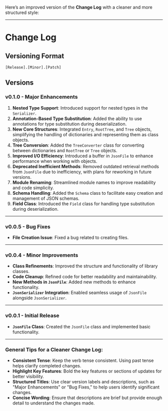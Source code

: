 Here’s an improved version of the **Change Log** with a cleaner and more structured style:

---

# Change Log

## Versioning Format
`[Release].[Minor].[Patch]`

## Versions

### v0.1.0 - Major Enhancements
1. **Nested Type Support**: Introduced support for nested types in the `Serializer`.
2. **Annotation-Based Type Substitution**: Added the ability to use annotations for type substitution during deserialization.
3. **New Core Structures**: Integrated `Entry`, `RootTree`, and `Tree` objects, simplifying the handling of dictionaries and representing them as class objects.
4. **Tree Conversion**: Added the `TreeConverter` class for converting between dictionaries and `RootTree` or `Tree` objects.
5. **Improved I/O Efficiency**: Introduced a buffer in `JsonFile` to enhance performance when working with objects.
6. **Deprecated Inefficient Methods**: Removed outdated retrieval methods from `JsonFile` due to inefficiency, with plans for reworking in future versions.
7. **Module Renaming**: Streamlined module names to improve readability and code simplicity.
8. **Schema Handling**: Added the `Schema` class to facilitate easy creation and management of JSON schemas.
9. **Field Class**: Introduced the `Field` class for handling type substitution during deserialization.

---

### v0.0.5 - Bug Fixes
- **File Creation Issue**: Fixed a bug related to creating files.

---

### v0.0.4 - Minor Improvements
- **Class Refinements**: Improved the structure and functionality of library classes.
- **Code Cleanup**: Refined code for better readability and maintainability.
- **New Methods in `JsonFile`**: Added new methods to enhance functionality.
- **`JsonSerializer` Integration**: Enabled seamless usage of `JsonFile` alongside `JsonSerializer`.

---

### v0.0.1 - Initial Release
- **`JsonFile` Class**: Created the `JsonFile` class and implemented basic functionality.

---

### General Tips for a Cleaner Change Log:
- **Consistent Tense**: Keep the verb tense consistent. Using past tense helps clarify completed changes.
- **Highlight Key Features**: Bold the key features or sections of updates for better visibility.
- **Structured Titles**: Use clear version labels and descriptions, such as "Major Enhancements" or "Bug Fixes," to help users identify significant changes.
- **Concise Wording**: Ensure that descriptions are brief but provide enough detail to understand the changes made.